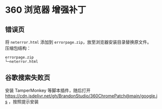 # 360 浏览器 增强补丁

## 错误页
将 `neterror.html` 添加到 `errorpage.zip`，放至浏览器安装目录替换原文件。  
压缩包结构：
```
errorpage.zip
└─neterror.html
```

## 谷歌搜索失败页
安装 TamperMonkey 等脚本插件，随后打开 https://cdn.jsdelivr.net/gh/BrandonStudio/360ChromePatch@main/google.js ，按照提示安装
